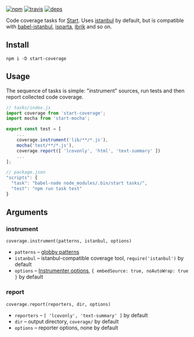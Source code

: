 [![npm](https://img.shields.io/npm/v/start-coverage.svg?style=flat-square)](https://www.npmjs.com/package/start-coverage)
[![travis](http://img.shields.io/travis/start-runner/coverage.svg?style=flat-square)](https://travis-ci.org/start-runner/coverage)
[![deps](https://img.shields.io/gemnasium/start-runner/coverage.svg?style=flat-square)](https://gemnasium.com/start-runner/coverage)

Code coverage tasks for [Start](https://github.com/start-runner/start). Uses [istanbul](https://github.com/gotwarlost/istanbul) by default, but is compatible with [babel-istanbul](https://github.com/ambitioninc/babel-istanbul), [isparta](https://github.com/douglasduteil/isparta), [ibrik](https://github.com/Constellation/ibrik) and so on.

## Install

```
npm i -D start-coverage
```

## Usage

The sequence of tasks is simple: "instrument" sources, run tests and then report collected code coverage.

```js
// tasks/index.js
import coverage from 'start-coverage';
import mocha from 'start-mocha';

export const test = [
    ...
    coverage.instrument('lib/**/*.js'),
    mocha('test/**/*.js'),
    coverage.report([ 'lcovonly', 'html', 'text-summary' ])
    ...
];
```

```js
// package.json
"scripts": {
  "task": "babel-node node_modules/.bin/start tasks/",
  "test": "npm run task test"
}
```

## Arguments

### instrument

`coverage.instrument(patterns, istanbul, options)`

* `patterns` – [globby patterns](https://github.com/sindresorhus/globby)
* `istanbul` – istanbul-compatible coverage tool, `require('istanbul')` by default
* `options` – [Instrumenter options](https://gotwarlost.github.io/istanbul/public/apidocs/classes/Instrumenter.html#method_Instrumenter), `{ embedSource: true, noAutoWrap: true }` by default

### report

`coverage.report(reporters, dir, options)`

* `reporters` – `[ 'lcovonly', 'text-summary' ]` by default
* `dir` – output directory, `coverage/` by default
* `options` – reporter options, none by default
